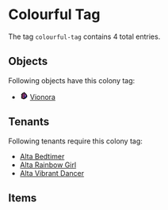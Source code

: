 # Colourful Tag

The tag `colourful-tag` contains 4 total entries.

## Objects

Following objects have this colony tag:

- <img src="https://raw.githubusercontent.com/Ceterai/Enternia/main/objects/alta/special/plants/trees/ct_viona_tree.png" alt="Vionora icon" loading="lazy" height=16px width="auto" /> [Vionora](https://ceterai.github.io/MyEnternia/Wiki/Vionora)

## Tenants

Following tenants require this colony tag:

- [Alta Bedtimer](https://ceterai.github.io/MyEnternia/Wiki/AltaBedtimer)
- [Alta Rainbow Girl](https://ceterai.github.io/MyEnternia/Wiki/AltaRainbowGirl)
- [Alta Vibrant Dancer](https://ceterai.github.io/MyEnternia/Wiki/AltaVibrantDancer)

## Items
